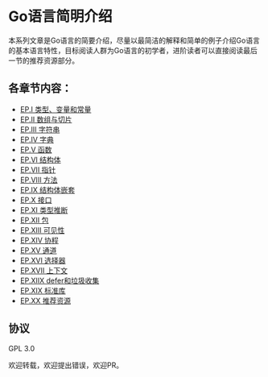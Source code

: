 # Go语言简明介绍

本系列文章是Go语言的简要介绍，尽量以最简洁的解释和简单的例子介绍Go语言的基本语言特性，目标阅读人群为Go语言的初学者，进阶读者可以直接阅读最后一节的推荐资源部分。

## 各章节内容：

- [EP.I 类型、变量和常量](Episode.I.Type.md)
- [EP.II 数组与切片](Episode.II.Slice.md)
- [EP.III 字符串](Episode.III.String.md)
- [EP.IV 字典](Episode.IV.Map.md)
- [EP.V 函数](Episode.V.Function.md)
- [EP.VI 结构体](Episode.VI.Struct.md)
- [EP.VII 指针](Episode.VII.Pointer.md)
- [EP.VIII 方法](Episode.VIII.Method.md)
- [EP.IX 结构体嵌套](Episode.IX.Nested.md)
- [EP.X 接口](Episode.X.Interface.md)
- [EP.XI 类型推断](Episode.XI.Infer.md)
- [EP.XII 包](Episode.XII.Package.md)
- [EP.XIII 可见性](Episode.XIII.Visibility.md)
- [EP.XIV 协程](Episode.XIV.Goroutine.md)
- [EP.XV 通道](Episode.XV.Channel.md)
- [EP.XVI 选择器](Episode.XVI.Select.md)
- [EP.XVII 上下文](Episode.XVII.Context.md)
- [EP.XIIX defer和垃圾收集](Episode.XIIX.Defer.md)
- [EP.XIX 标准库](Episode.XIX.Stdlib.md)
- [EP.XX 推荐资源](Episode.XX.References.md)

## 协议

GPL 3.0

欢迎转载，欢迎提出错误，欢迎PR。
